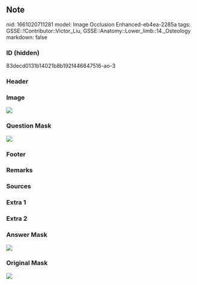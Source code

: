 ## Note
nid: 1661020711281
model: Image Occlusion Enhanced-eb4ea-2285a
tags: GSSE::!Contributor::Victor_Liu, GSSE::Anatomy::Lower_limb::14._Osteology
markdown: false

### ID (hidden)
83decd0131b14021b8b192f446647516-ao-3

### Header


### Image
<img src="tmppmpad434.png">

### Question Mask
<img src="83decd0131b14021b8b192f446647516-ao-3-Q.svg">

### Footer


### Remarks


### Sources


### Extra 1


### Extra 2


### Answer Mask
<img src="83decd0131b14021b8b192f446647516-ao-3-A.svg">

### Original Mask
<img src="83decd0131b14021b8b192f446647516-ao-O.svg">
